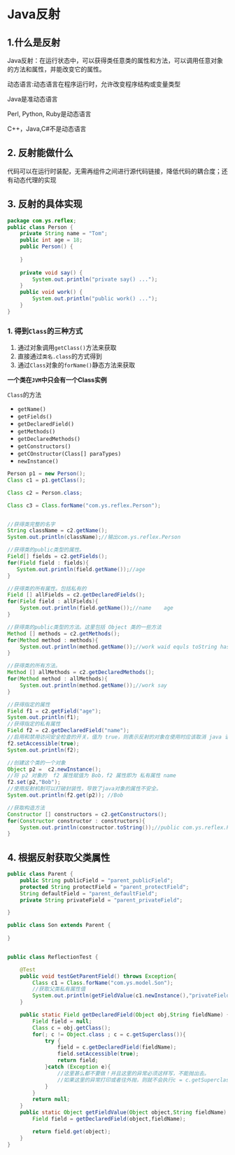 # Java反射

## 1.什么是反射

Java反射：在运行状态中，可以获得类任意类的属性和方法，可以调用任意对象的方法和属性，并能改变它的属性。

动态语言:动态语言在程序运行时，允许改变程序结构或变量类型

Java是准动态语言

Perl, Python, Ruby是动态语言

C++，Java,C#不是动态语言

## 2. 反射能做什么

代码可以在运行时装配，无需再组件之间进行源代码链接，降低代码的耦合度；还有动态代理的实现

## 3. 反射的具体实现

```java
package com.ys.reflex;
public class Person {
    private String name = "Tom";
    public int age = 18;
    public Person() {
        
    }
    
    private void say() {
        System.out.println("private say() ...");
    }
    public void work() {
        System.out.println("public work() ...");
    }
}
```

### 1. 得到`Class`的三种方式

1. 通过对象调用`getClass()`方法来获取
2. 直接通过`类名.class`的方式得到
3. 通过`Class`对象的`forName()`静态方法来获取

**一个类在`JVM`中只会有一个Class实例**

`Class`的方法

* `getName()`
* `getFields()`
* `getDeclaredField()`
* `getMethods()`
* `getDeclaredMethods()`
* `getConstructors()`
* `getCOnstructor(Class[] paraTypes)`
* `newInstance()`



```java
Person p1 = new Person();
Class c1 = p1.getClass();

Class c2 = Person.class;

Class c3 = Class.forName("com.ys.reflex.Person");


//获得类完整的名字
String className = c2.getName();
System.out.println(className);//输出com.ys.reflex.Person

//获得类的public类型的属性。
Field[] fields = c2.getFields();
for(Field field : fields){
   System.out.println(field.getName());//age
}

//获得类的所有属性。包括私有的
Field [] allFields = c2.getDeclaredFields();
for(Field field : allFields){
    System.out.println(field.getName());//name    age
}

//获得类的public类型的方法。这里包括 Object 类的一些方法
Method [] methods = c2.getMethods();
for(Method method : methods){
    System.out.println(method.getName());//work waid equls toString hashCode等
}

//获得类的所有方法。
Method [] allMethods = c2.getDeclaredMethods();
for(Method method : allMethods){
    System.out.println(method.getName());//work say
}

//获得指定的属性
Field f1 = c2.getField("age");
System.out.println(f1);
//获得指定的私有属性
Field f2 = c2.getDeclaredField("name");
//启用和禁用访问安全检查的开关，值为 true，则表示反射的对象在使用时应该取消 java 语言的访问检查；反之不取消
f2.setAccessible(true);
System.out.println(f2);

//创建这个类的一个对象
Object p2 =  c2.newInstance();
//将 p2 对象的  f2 属性赋值为 Bob，f2 属性即为 私有属性 name
f2.set(p2,"Bob");
//使用反射机制可以打破封装性，导致了java对象的属性不安全。
System.out.println(f2.get(p2)); //Bob

//获取构造方法
Constructor [] constructors = c2.getConstructors();
for(Constructor constructor : constructors){
    System.out.println(constructor.toString());//public com.ys.reflex.Person()
}

```

## 4. 根据反射获取父类属性

```java
public class Parent {
    public String publicField = "parent_publicField";
    protected String protectField = "parent_protectField";
    String defaultField = "parent_defaultField";
    private String privateField = "parent_privateField";

}

public class Son extends Parent {
    
}


public class ReflectionTest {

    @Test
    public void testGetParentField() throws Exception{
        Class c1 = Class.forName("com.ys.model.Son");
        //获取父类私有属性值
        System.out.println(getFieldValue(c1.newInstance(),"privateField"));
    }

    public static Field getDeclaredField(Object obj,String fieldName) {
        Field field = null;
        Class c = obj.getClass();
        for(; c != Object.class ; c = c.getSuperclass()){
            try {
                field = c.getDeclaredField(fieldName);
                field.setAccessible(true);
                return field;
            }catch (Exception e){
                //这里甚么都不要做！并且这里的异常必须这样写，不能抛出去。
                //如果这里的异常打印或者往外抛，则就不会执行c = c.getSuperclass(),最后就不会进入到父类中了
            }
        }
        return null;
    }
    public static Object getFieldValue(Object object,String fieldName) throws Exception{
        Field field = getDeclaredField(object,fieldName);

        return field.get(object);
    }
}




```


